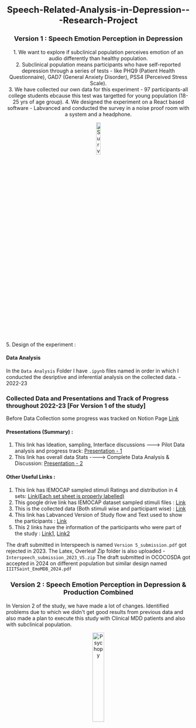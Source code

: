 
<h1 style="text-align: center; font-size: 24px;">Speech-Related-Analysis-in-Depression---Research-Project</h1>
<h3 style="text-align: center; font-size: 18px;">Version 1 : Speech Emotion Perception in Depression</h3>
<p style="text-align: center; font-size: 14px;">
    1. We want to explore if subclinical population perceives emotion of an audio differently than healthy population.<br>
    2. Subclinical population means participants who have self-reported depression through a series of tests - like PHQ9 (Patient Health Questionnaire), GAD7 (General Anxiety Disorder), PSS4 (Perceived Stress Scale).<br>
    3. We have collected our own data for this experiment - 97 participants-all college students ebcause this test was targetted for young population (18-25 yrs of age group). 
    4. We designed the experiment on a React based software - Labvanced and conducted the survey in a noise proof room with a system and a headphone. 
    <p style="text-align: center;">
    <img src="https://github.com/user-attachments/assets/7a9627d2-6c9a-4e50-97a3-6d8ee3b7c97b" alt="Survey Image" style="width: 15%; height: auto;">              
</p>
    5. Design of the experiment : 
    
</p>

#### Data Analysis
In the `Data Analysis` Folder 
I have `.ipynb` files named in order in which I conducted the desriptive and inferential analysis on the collected data. - 2022-23

### Collected Data and Presentations and Track of Progress throughout 2022-23 [For Version 1 of the study] 

Before Data Collection some progress was tracked on Notion Page [Link](https://www.notion.so/Speech-Emotion-Perception-in-Depression-Study-Outline-and-Flow-e56bfc2b048d419881f60b85ec5dc6d9)

#### Presentations (Summary) :
1. This link has Ideation, sampling, Interface discussions ---> Pilot Data analysis and progress track:  [Presentation - 1](https://docs.google.com/presentation/d/14kXd_Xaqa_uGY4h6TkJMQzti7Uke49cHgAhDAkgOP0A/edit#slide=id.p)
2. This link has overall data Stats ----> Complete Data Analysis & Discussion:   [Presentation - 2](https://docs.google.com/presentation/d/1GjrK5cmMwWNkRExG5SIMr0DqPVIIxpg31Q1eFJJU3_U/edit#slide=id.p)

#### Other Useful Links : 
1. This link has IEMOCAP sampled stimuli Ratings and distribution in 4 sets: [Link(Each set sheet is properly labelled)](https://docs.google.com/spreadsheets/d/1PbeoMR-W1pU6s_psm8yv1StW9wxlD0xhxQNcasRBbT8/edit?usp=sharing)
2. This google drive link has IEMOCAP dataset sampled stimuli files : [Link](https://drive.google.com/drive/folders/1kctOEJ8r4CUlr1vRCjQd6C0haFVbpPp_)
3. This is the collected data (Both stimuli wise and participant wise) : [Link](https://docs.google.com/spreadsheets/d/1_4NwibBrKdoR2oH8g5SPzXTxTBRVNg2DRbrac8FP7Pk/edit?gid=0#gid=0)
4. This link has Labvanced Version of Study flow and Text used to show the participants : [Link](https://docs.google.com/document/d/1FKyyKU7vsrQENEVPBZi-B5Y_zc0KgvxZTv76Wvau5-g/edit?tab=t.0)
5. This 2 links have the information of the participants who were part of the study : [Link1](https://docs.google.com/spreadsheets/d/1hLCXMlE9K6yrb1wY8aJ8tGH2Cg_0zOD1jLObBMBKMUY/edit?gid=0#gid=0), [Link2](https://docs.google.com/spreadsheets/d/1rMPBS6GB-CiHiUUmWfyHyu1q0outvl-7Y3gU7BbkrYc/edit?gid=0#gid=0)


The draft submitted in Interspeech is named `Version 5_submission.pdf` got rejected in 2023. The Latex, Overleaf Zip folder is also uploaded - `Interspeech_submission_2023_V5.zip`
The draft submitted in OCOCOSDA got accepted in 2024 on different population but similar design named `IIITSaint_EmoMDB_2024.pdf`


<h3 style="text-align: center; font-size: 18px;">Version 2 : Speech Emotion Perception in Depression & Production Combined</h3>

In Version 2 of the study, we have made a lot of changes. Identified problems due to which we didn't get good results from previous data and also made a plan to execute this study with Clinical MDD patients and also with subclinical population. 

<p style="text-align: center;">
<img src="https://github.com/user-attachments/assets/4d845231-5522-46e7-9067-99c95c0e595f" alt="Psychopy" style="width: 25%; height: auto;">
</p>
